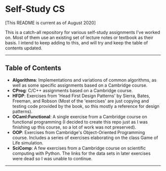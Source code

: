 
# Self-Study CS

[This README is current as of August 2020]

This is a catch-all repository for various self-study assignments I've worked on. Most of them use an existing set of lecture notes or textbook as their basis. I intend to keep adding to this, and will try and keep the table of contents updated.

---

## Table of Contents

* **Algorithms**: Implementations and variations of common algorithms, as well as some specific assignments based on a Cambridge course.
* **CProg**: C/C++ assignments based on a Cambridge course.
* **HFDP**: Exercises from 'Head First Design Patterns' by Sierra, Bates, Freeman, and Robson (Most of the 'exercises' are just copying and testing code provided by the book, so this mostly a reference for design patterns).
* **OCaml:Functional**: A single exercise from a Cambridge course on functional programming (I decided to create this repo just as I was finishing up this course, so a lot of work was not preserved).
* **OOP**: Exercises from Cambridge's Object-Oriented Programming course. Includes a series of exercises elaborating on the class Game of Life simulation.
* **SciComp**: A few exercises from a Cambridge course on scientific computing with Python. The links for the data sets in later exercises were dead so I was unable to continue.

--- 
